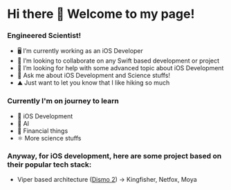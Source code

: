 # Hi there 👋 Welcome to my page!

### Engineered Scientist!
- 🖥 I’m currently working as an iOS Developer
- 🤝 I’m looking to collaborate on any Swift based development or project
- 🤔 I’m looking for help with some advanced topic about iOS Development
- 💬 Ask me about iOS Development and Science stuffs!
- ⛰ Just want to let you know that I like hiking so much


### Currently I'm on journey to learn
- 🍎 iOS Development
- 🧠 AI
- 🤑 Financial things
- ⚛ More science stuffs

### Anyway, for iOS development, here are some project based on their popular tech stack:
- Viper based architecture ([Dismo 2](https://github.com/oddesa/Dismo-2)) -> Kingfisher, Netfox, Moya
<!--
**oddesa/oddesa** is a ✨ _special_ ✨ repository because its `README.md` (this file) appears on your GitHub profile.

Here are some ideas to get you started:

- 🔭 I’m currently working on ...
- 🌱 I’m currently learning ...
- 👯 I’m looking to collaborate on ...
- 🤔 I’m looking for help with ...
- 💬 Ask me about ...
- 📫 How to reach me: ...
- 😄 Pronouns: ...
- ⚡ Fun fact: ...
-->
